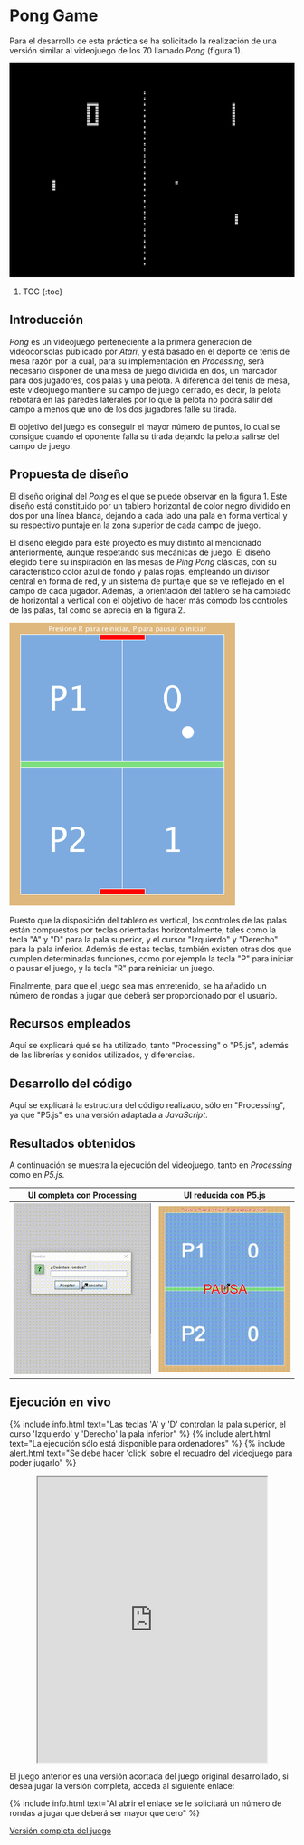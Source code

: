 # Pong Game

Para el desarrollo de esta práctica se ha solicitado la realización de una versión similar al videojuego de los 70 llamado *Pong* (figura 1). 

![](/images/ping_pong/pong_original.png "Fig. 1: Interfaz del juego original")

1. TOC
{:toc}

## Introducción

*Pong* es un videojuego perteneciente a la primera generación de videoconsolas publicado por *Atari*, y está basado en el deporte de tenis de mesa razón por la cual, para su implementación en *Processing*, será necesario disponer de una mesa de juego dividida en dos, un marcador para dos jugadores, dos palas y una pelota. A diferencia del tenis de mesa, este videojuego mantiene su campo de juego cerrado, es decir, la pelota rebotará en las paredes laterales por lo que la pelota no podrá salir del campo a menos que uno de los dos jugadores falle su tirada. 

El objetivo del juego es conseguir el mayor número de puntos, lo cual se consigue cuando el oponente falla su tirada dejando la pelota salirse del campo de juego.

## Propuesta de diseño

El diseño original del *Pong* es el que se puede observar en la figura 1. Este diseño está constituido por un tablero horizontal de color negro dividido en dos por una línea blanca, dejando a cada lado una pala en forma vertical y su respectivo puntaje en la zona superior de cada campo de juego.

El diseño elegido para este proyecto es muy distinto al mencionado anteriormente, aunque respetando sus mecánicas de juego. El diseño elegido tiene su inspiración en las mesas de *Ping Pong* clásicas, con su característico color azul de fondo y palas rojas, empleando un divisor central en forma de red, y un sistema de puntaje que se ve reflejado en el campo de cada jugador. Además, la orientación del tablero se ha cambiado de horizontal a vertical con el objetivo de hacer más cómodo los controles de las palas, tal como se aprecia en la figura 2.

![](/images/ping_pong/ping_pong.PNG "Fig. 2: Diseño de interfaz desarrollado")

Puesto que la disposición del tablero es vertical, los controles de las palas están compuestos por teclas orientadas horizontalmente, tales como la tecla "A" y "D" para la pala superior, y el cursor "Izquierdo" y "Derecho" para la pala inferior. Además de estas teclas, también existen otras dos que cumplen determinadas funciones, como por ejemplo la tecla "P" para iniciar o pausar el juego, y la tecla "R" para reiniciar un juego. 

Finalmente, para que el juego sea más entretenido, se ha añadido un número de rondas a jugar que deberá ser proporcionado por el usuario.

## Recursos empleados

Aquí se explicará qué se ha utilizado, tanto "Processing" o "P5.js", además de las librerías y sonidos utilizados, y diferencias.

## Desarrollo del código 

Aquí se explicará la estructura del código realizado, sólo en "Processing", ya que "P5.js" es una versión adaptada a *JavaScript*.

## Resultados obtenidos

A continuación se muestra la ejecución del videojuego, tanto en *Processing* como en *P5.js*.

| UI completa con Processing | UI reducida con P5.js |
| - | - |
| ![](/images/ping_pong/ping_pong.gif "Interfaz de usuario completa") | ![](/images/ping_pong/p5js_ping_pong.gif "Interfaz de usuario reducida") |

## Ejecución en vivo

{% include info.html text="Las teclas 'A' y 'D' controlan la pala superior, el curso 'Izquierdo' y 'Derecho' la pala inferior" %}
{% include alert.html text="La ejecución sólo está disponible para ordenadores" %}
{% include alert.html text="Se debe hacer 'click' sobre el recuadro del videojuego para poder jugarlo" %}

<div style="display: flex; justify-content: center">
  <iframe width="405" height="505" src="https://editor.p5js.org/JoseMAP-99/embed/DOoIYbaU1"></iframe>
</div>

El juego anterior es una versión acortada del juego original desarrollado, si desea jugar la versión completa, acceda al siguiente enlace:

{% include info.html text="Al abrir el enlace se le solicitará un número de rondas a jugar que deberá ser mayor que cero" %}

[Versión completa del juego](https://editor.p5js.org/JoseMAP-99/present/yk1-VJP5t)
